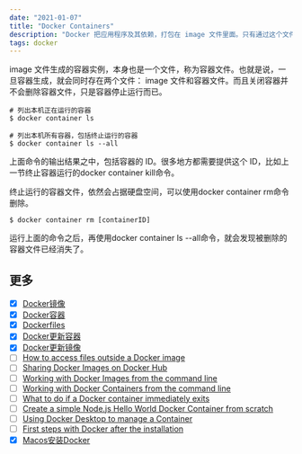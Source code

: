 ```yaml
---
date: "2021-01-07"
title: "Docker Containers"
description: "Docker 把应用程序及其依赖，打包在 image 文件里面。只有通过这个文件，才能生成 Docker 容器"
tags: docker
---
```


image 文件生成的容器实例，本身也是一个文件，称为容器文件。也就是说，一旦容器生成，就会同时存在两个文件： image 文件和容器文件。而且关闭容器并不会删除容器文件，只是容器停止运行而已。

``` shell
# 列出本机正在运行的容器
$ docker container ls
```

``` shell
# 列出本机所有容器，包括终止运行的容器
$ docker container ls --all
```

上面命令的输出结果之中，包括容器的 ID。很多地方都需要提供这个 ID，比如上一节终止容器运行的docker container kill命令。

终止运行的容器文件，依然会占据硬盘空间，可以使用docker container rm命令删除。

``` shell
$ docker container rm [containerID]
```
运行上面的命令之后，再使用docker container ls --all命令，就会发现被删除的容器文件已经消失了。

## 更多

- [x] [Docker镜像](./Docker镜像)
- [x] [Docker容器](./Docker容器)
- [x] [Dockerfiles](./Dockerfiles)
- [x] [Docker更新容器](./Docker更新容器)
- [x] [Docker更新镜像](./Docker更新容器)
- [ ] [How to access files outside a Docker image]()
- [ ] [Sharing Docker Images on Docker Hub]()
- [ ] [Working with Docker Images from the command line]()
- [ ] [Working with Docker Containers from the command line]()
- [ ] [What to do if a Docker container immediately exits]()
- [ ] [Create a simple Node.js Hello World Docker Container from scratch]()
- [ ] [Using Docker Desktop to manage a Container]()
- [ ] [First steps with Docker after the installation]()
- [x] [Macos安装Docker](./Macos安装Docker)